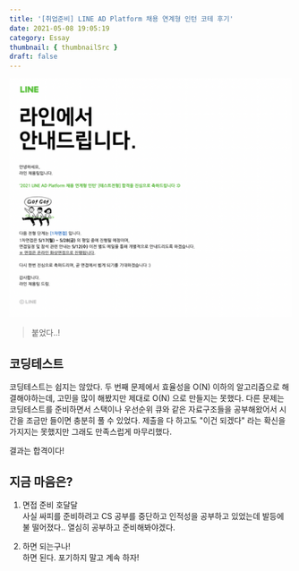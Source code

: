```yaml
---
title: '[취업준비] LINE AD Platform 채용 연계형 인턴 코테 후기'
date: 2021-05-08 19:05:19
category: Essay
thumbnail: { thumbnailSrc }
draft: false
---
```


![인증샷](../assets/post_images/CodingTest/2021LINE_Intern.png)

> 붙었다..!

## 코딩테스트

코딩테스트는 쉽지는 않았다. 두 번째 문제에서 효율성을 O(N) 이하의 알고리즘으로 해결해야하는데, 고민을 많이 해봤지만 제대로 O(N) 으로 만들지는 못했다. 다른 문제는 코딩테스트를 준비하면서 스택이나 우선순위 큐와 같은 자료구조들을 공부해왔어서 시간을 조금만 들이면 충분히 풀 수 있었다. 제출을 다 하고도 "이건 되겠다" 라는 확신을 가지지는 못했지만 그래도 만족스럽게 마무리했다.

결과는 합격이다!

## 지금 마음은?

1. 면접 준비 호달달<br>
   사실 싸피를 준비하려고 CS 공부를 중단하고 인적성을 공부하고 있었는데 발등에 불 떨어졌다.. 열심히 공부하고 준비해봐야겠다.

2. 하면 되는구나!<br>
   하면 된다. 포기하지 말고 계속 하자!
